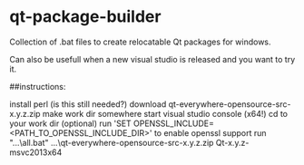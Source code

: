 qt-package-builder
==================

Collection of .bat files to create relocatable Qt packages for windows.

Can also be usefull when a new visual studio is released and you want to try it.

##instructions:

install perl (is this still needed?)
download qt-everywhere-opensource-src-x.y.z.zip
make work dir somewhere
start visual studio console (x64!)
cd to your work dir
(optional) run 'SET OPENSSL_INCLUDE=<PATH_TO_OPENSSL_INCLUDE_DIR>' to enable openssl support
run "...\all.bat" ...\qt-everywhere-opensource-src-x.y.z.zip Qt-x.y.z-msvc2013x64
